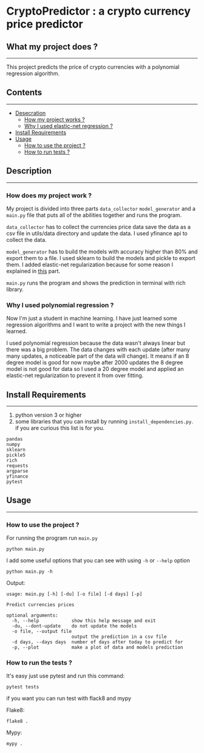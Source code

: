 # CryptoPredictor : a crypto currency price predictor

## What my project does ?

---

This project predicts the price of crypto currencies with a polynomial regression algorithm.

## Contents

---

- [Desecration](#description)
  - [How my project works ?](#how-does-my-project-work)
  - [Why I used elastic-net regression ?](#why-i-used-elastic-net-regression)
- [Install Requirements](#install-requirements)
- [Usage](#usage)
  - [How to use the project ?](#how-to-use-the-project)
  - [How to run tests ?](#how-to-run-tests)

## Description

---

### How does my project work ?

My project is divided into three parts `data_collector` `model_generator` and a `main.py` file that puts all of the abilities together and runs the program.

`data_collector` has to collect the currencies price data save the data as a csv file in utils/data directory and update the data. I used yfinance api to collect the data.

`model_generator` has to build the models with accuracy higher than 80% and export them to a file. I used sklearn to build the models and pickle to export them. I added elastic-net regularization because for some reason I explained in [this](#why-i-used-polynomial-regression) part.

`main.py` runs the program and shows the prediction in terminal with rich library.

### Why I used polynomial regression ?

Now I'm just a student in machine learning. I have just learned some regression algorithms and I want to write a project with the new things I learned.

I used polynomial regression because the data wasn't always linear but there was a big problem. The data changes with each update (after many many updates, a noticeable part of the data will change). It means if an 8 degree model is good for now maybe after 2000 updates the 8 degree model is not good for data so I used a 20 degree model and applied an elastic-net regularization to prevent it from over fitting.

## Install Requirements

---

1. python version 3 or higher
2. some libraries that you can install by running `install_dependencies.py`. if you are curious this list is for you.

```text
pandas
numpy
sklearn
pickle5
rich
requests
argparse
yfinance
pytest
```

## Usage

---

### How to use the project ?

For running the program run `main.py`

```command
python main.py
```

I add some useful options that you can see with using `-h` or `--help` option

```command
python main.py -h
```

Output:

```text
usage: main.py [-h] [-du] [-o file] [-d days] [-p]

Predict currencies prices

optional arguments:
  -h, --help            show this help message and exit
  -du, --dont-update    do not update the models
  -o file, --output file
                        output the prediction in a csv file
  -d days, --days days  number of days after today to predict for
  -p, --plot            make a plot of data and models prediction
```

### How to run the tests ?

It's easy just use pytest and run this command:

```command
pytest tests
```

if you want you can run test with flack8 and mypy

Flake8:

```command
flake8 .
```

Mypy:

```command
mypy .
```
